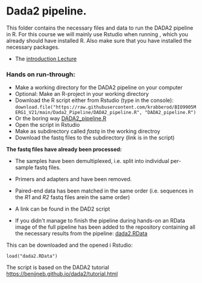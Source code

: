 # Dada2 pipeline.

This folder contains the necessary files and data to run the DADA2 pipeline in R. For this course we will mainly use Rstudio when running , which you already should have installed R. Also make sure that you have installed the necessary packages.

- The [introduction Lecture](./../Lectures_and_groups/DADA2_lecture.pdf)

### Hands on run-through:
- Make a working directory for the DADA2 pipeline on your computer
- Optional: Make an R-project in your working directory
- Download the R script either from Rstudio (type in the console):
```download.file("https://raw.githubusercontent.com/krabberod/BIO9905MERG1_V21/main/Dada2_Pipeline/DADA2_pipeline.R", "DADA2_pipeline.R")```
- Or the boring way [DADA2_pipeline.R](https://raw.githubusercontent.com/krabberod/BIO9905MERG1_V21/main/Dada2_Pipeline/DADA2_pipeline.R)
- Open the script in Rstudio
- Make as subdirectory called *fastq* in the working directroy
- Download the fastq files to the subdirectory (link is in the script)

**The fastq files have already been processed:**
- The samples have been demultiplexed, i.e. split into individual per-sample fastq files.
- Primers and adapters and have been removed.
- Paired-end data has been matched in the same order (i.e. sequences in the *R1* and *R2* fastq files arein the same order)
- A link can be found in the DAD2 script

- If you didn't manage to finish the pipeline during hands-on an RData image of the full pipeline has been added to the repository containing all the necessary results from the pipeline: [dada2.RData](dada2.RData)

This can be downloaded and the opened i Rstudio:  

```
load("dada2.RData")
```

The script is based on the DADA2 tutorial https://benjjneb.github.io/dada2/tutorial.html
